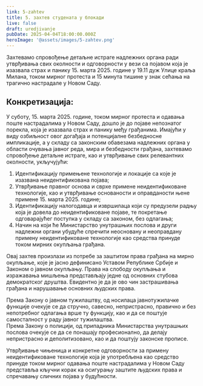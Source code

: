 ```yaml
---
link: 5-zahtev
title: 5. захтев студената у блокади
live: false
draft: uredjivanje
pubDate: 2025-04-04T18:00:00.000Z
heroImage: '@assets/images/5-zahtev.png'
---
```

Захтевамо спровођење детаљне истраге надлежних органа ради утврђивања свих околности и одговорности у вези са појавом која је изазвала страх и панику 15. марта 2025. године у 19.11 дуж Улице краља Милана, током мирног протеста и 15 минута тишине у знак сећања на трагично настрадале у Новом Саду.

## Конкретизација:

У суботу, 15. марта 2025. године, током мирног протеста и одавања поште настрадалима у Новом Саду, дошло је до појаве непознатог порекла, која је изазвала страх и панику међу грађанима. Имајући у виду озбиљност овог догађаја и потенцијалне безбедносне импликације, а у складу са законским обавезама надлежних органа у области очувања јавног реда, мира и безбедности грађана, захтевамо спровођење детаљне истраге, као и утврђивање свих  релевантних околности, укључујући:  

1. Идентификацију примењене технологије и локације са које је изазвана неидентификована појава; 
2. Утврђивање правног основа и сврхе примене неидентификоване технологије, као и утврђивање основаности и оправданости њене примене 15. марта 2025. године; 
3. Идентификацију налогодавца и извршилаца који су предузели радњу која је довела до неидентификоване појаве, те покретање одговарајућег поступка у складу са законом, без  одлагања; 
4. Начин на који ће Министaрство унутрашњих послова и други надлежни органи убудуће спречити неосновану и неоправдану примену неидентификоване технологије као  средства принуде током мирних окупљања грађана.  

Овај захтев произлази из потребе за заштитом права грађана на мирно окупљање, које је јасно дефинисано Уставом Републике Србије и Законом о јавном окупљању. Права на слободу окупљања и изражавања мишљења представљају једне од основних стубова демократског друштва. Евидентно је да је ово чин застрашивања грађана и нарушавање основних људских права.  

Према Закону о јавном тужилаштву, од носилаца јавнотужилачке функције очекује се да стручно, савесно, непристрасно, правично и без непотребног одлагања врше ту функцију, као и да се поштује самосталност у раду јавног тужилаштва.  
Према Закону о полицији, од припадника Министарства унутрашњих послова очекује се да се понашају професионално, да делају непристрасно и деполитизовано, као и да поштују законске прописе.   

Утврђивање чињеница и конкретне одговорности за примену неидентификоване технологије која је употребљена као средство принуде током мирног одавања поште настрадалима у Новом Саду представља кључни корак ка осигурању заштите људских права и спречавању сличних појава у будућности.
